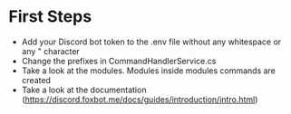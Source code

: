 ﻿# First Steps

* Add your Discord bot token to the .env file without any whitespace or any " character
* Change the prefixes in CommandHandlerService.cs
* Take a look at the modules. Modules inside modules commands are created
* Take a look at the documentation (https://discord.foxbot.me/docs/guides/introduction/intro.html)